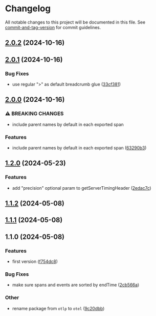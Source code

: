 # Changelog

All notable changes to this project will be documented in this file. See [commit-and-tag-version](https://github.com/absolute-version/commit-and-tag-version) for commit guidelines.

## [2.0.2](https://github.com/esroyo/opentelemetry-server-timing-span-exporter/compare/v2.0.1...v2.0.2) (2024-10-16)

## [2.0.1](https://github.com/esroyo/opentelemetry-server-timing-span-exporter/compare/v2.0.0...v2.0.1) (2024-10-16)


### Bug Fixes

* use regular ">" as default breadcrumb glue ([33cf381](https://github.com/esroyo/opentelemetry-server-timing-span-exporter/commit/33cf38171fdf85d672f9fcac1d71dea1fe7222ba))

## [2.0.0](https://github.com/esroyo/opentelemetry-server-timing-span-exporter/compare/v1.2.0...v2.0.0) (2024-10-16)


### ⚠ BREAKING CHANGES

* include parent names by default in each exported span

### Features

* include parent names by default in each exported span ([63290b3](https://github.com/esroyo/opentelemetry-server-timing-span-exporter/commit/63290b3cba1e4a367b8e945f75d875f0c835017b))

## [1.2.0](https://github.com/esroyo/opentelemetry-server-timing-span-exporter/compare/v1.1.2...v1.2.0) (2024-05-23)


### Features

* add "precision" optional param to getServerTimingHeader ([2edac7c](https://github.com/esroyo/opentelemetry-server-timing-span-exporter/commit/2edac7ca3a0821c9657414512943a38f333063c1))

## [1.1.2](https://github.com/esroyo/opentelemetry-server-timing-span-exporter/compare/v1.1.1...v1.1.2) (2024-05-08)

## [1.1.1](https://github.com/esroyo/opentelemetry-server-timing-span-exporter/compare/v1.1.0...v1.1.1) (2024-05-08)

## 1.1.0 (2024-05-08)


### Features

* first version ([f754dc8](https://github.com/esroyo/opentelemetry-server-timing-span-exporter/commit/f754dc8588fee3e8824c470fe82cda730e0072b1))


### Bug Fixes

* make sure spans and events are sorted by endTime ([2cb566a](https://github.com/esroyo/opentelemetry-server-timing-span-exporter/commit/2cb566ad07832e58c3a83c38450efb6182dd6439))


### Other

* rename package from `otlp` to `otel` ([9c20dbb](https://github.com/esroyo/opentelemetry-server-timing-span-exporter/commit/9c20dbb00c1c77a16bd4d40573d1137d4a3a8899))
